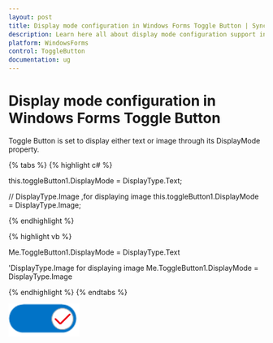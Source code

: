```yaml
---
layout: post
title: Display mode configuration in Windows Forms Toggle Button | Syncfusion
description: Learn here all about display mode configuration support in Syncfusion Windows Forms Toggle Button control, it's elements and more.
platform: WindowsForms
control: ToggleButton 
documentation: ug
---
```


# Display mode configuration in Windows Forms Toggle Button

Toggle Button is set to display either text or image through its DisplayMode property.

{% tabs %}
{% highlight c# %}

this.toggleButton1.DisplayMode = DisplayType.Text;

// DisplayType.Image ,for displaying image
this.toggleButton1.DisplayMode = DisplayType.Image;

{% endhighlight %}

{% highlight vb %}

Me.ToggleButton1.DisplayMode = DisplayType.Text

'DisplayType.Image for displaying image
Me.ToggleButton1.DisplayMode = DisplayType.Image

{% endhighlight %}
{% endtabs %}

![toggleButton set to display with image](Display-Mode-Configuration_images/Display-Mode-Configuration_img1.png)
